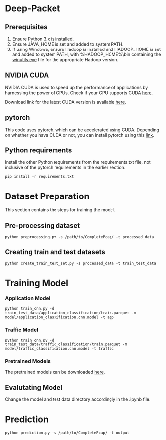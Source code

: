 ﻿# Deep-Packet




## Prerequisites

1. Ensure Python 3.x is installed.
2. Ensure JAVA_HOME is set and added to system PATH.
3. If using Windows, ensure Hadoop is installed and HADOOP_HOME is set and added to system PATH, with %HADOOP_HOME%\bin containing the [winutils.exe](https://github.com/kontext-tech/winutils) file for the appropriate Hadoop version.

## NVIDIA CUDA

NVIDIA CUDA is used to speed up the performance of applications by harnessing the power of GPUs. Check if your GPU supports CUDA [here](https://developer.nvidia.com/cuda-gpus).

Download link for the latest CUDA version is available [here](https://developer.nvidia.com/cuda-downloads).

## pytorch

This code uses pytorch, which can be accelerated using CUDA. Depending on whether you hava CUDA or not, you can install pytorch using this [link](https://pytorch.org/get-started/locally/).

## Python requirements

Install the other Python requirements from the requirements.txt file, not inclusive of the pytorch requirements in the earlier section.

    pip install -r requirements.txt


# Dataset Preparation

This section contains the steps for training the model.

## Pre-processing dataset

    python preprocessing.py -s /path/to/CompletePcap/ -t processed_data

## Creating train and test datasets

    python create_train_test_set.py -s processed_data -t train_test_data

# Training Model
### Application Model
    python train_cnn.py -d train_test_data/application_classification/train.parquet -m model/application_classification.cnn.model -t app
### Traffic Model

    python train_cnn.py -d train_test_data/traffic_classification/train.parquet -m model/traffic_classification.cnn.model -t traffic

### Pretrained Models
The pretrained models can be downloaded [here](https://drive.google.com/drive/folders/1nHn3JUho04FJdeX8eVcfSmyE42qXXzTV).

## Evalutating Model
Change the model and test data directory accordingly in the .ipynb file. 

# Prediction

    python prediction.py -s /path/to/CompletePcap/ -t output

